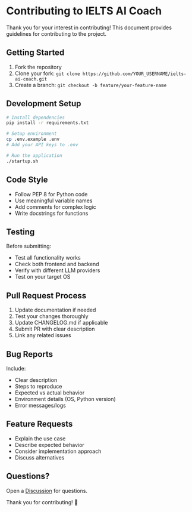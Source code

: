 # Contributing to IELTS AI Coach

Thank you for your interest in contributing! This document provides guidelines for contributing to the project.

## Getting Started

1. Fork the repository
2. Clone your fork: `git clone https://github.com/YOUR_USERNAME/ielts-ai-coach.git`
3. Create a branch: `git checkout -b feature/your-feature-name`

## Development Setup

```bash
# Install dependencies
pip install -r requirements.txt

# Setup environment
cp .env.example .env
# Add your API keys to .env

# Run the application
./startup.sh
```

## Code Style

- Follow PEP 8 for Python code
- Use meaningful variable names
- Add comments for complex logic
- Write docstrings for functions

## Testing

Before submitting:
- Test all functionality works
- Check both frontend and backend
- Verify with different LLM providers
- Test on your target OS

## Pull Request Process

1. Update documentation if needed
2. Test your changes thoroughly
3. Update CHANGELOG.md if applicable
4. Submit PR with clear description
5. Link any related issues

## Bug Reports

Include:
- Clear description
- Steps to reproduce
- Expected vs actual behavior
- Environment details (OS, Python version)
- Error messages/logs

## Feature Requests

- Explain the use case
- Describe expected behavior
- Consider implementation approach
- Discuss alternatives

## Questions?

Open a [Discussion](https://github.com/MdRasheduz-zaman/ielts-ai-coach/discussions) for questions.

Thank you for contributing! 🙏
